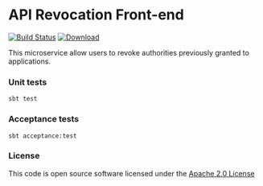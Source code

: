 # API Revocation Front-end

[![Build Status](https://travis-ci.org/hmrc/api-revocation-frontend.svg?branch=master)](https://travis-ci.org/hmrc/api-revocation-frontend) [ ![Download](https://api.bintray.com/packages/hmrc/releases/api-revocation-frontend/images/download.svg) ](https://bintray.com/hmrc/releases/api-revocation-frontend/_latestVersion)

This microservice allow users to revoke authorities previously granted to applications.

### Unit tests
```
sbt test
```

### Acceptance tests
```
sbt acceptance:test
```

### License

This code is open source software licensed under the [Apache 2.0 License]("http://www.apache.org/licenses/LICENSE-2.0.html")
